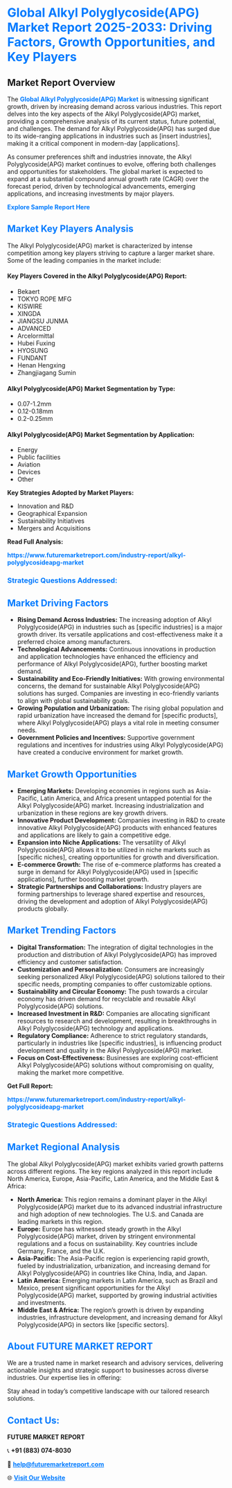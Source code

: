 <h1 style="color: #007BFF;">Global Alkyl Polyglycoside(APG) Market Report 2025-2033: Driving Factors, Growth Opportunities, and Key Players</h1>

<section id="overview">
<h2>Market Report Overview</h2>
<p>The <a href="https://www.futuremarketreport.com/industry-report/alkyl-polyglycosideapg-market" style="color: #007BFF; text-decoration: none;"><strong>Global Alkyl Polyglycoside(APG) Market</strong></a> is witnessing significant growth, driven by increasing demand across various industries. This report delves into the key aspects of the Alkyl Polyglycoside(APG) market, providing a comprehensive analysis of its current status, future potential, and challenges. The demand for Alkyl Polyglycoside(APG) has surged due to its wide-ranging applications in industries such as [insert industries], making it a critical component in modern-day [applications].</p>
<p>As consumer preferences shift and industries innovate, the Alkyl Polyglycoside(APG) market continues to evolve, offering both challenges and opportunities for stakeholders. The global market is expected to expand at a substantial compound annual growth rate (CAGR) over the forecast period, driven by technological advancements, emerging applications, and increasing investments by major players.</p>
</section>

<section id="overview">
<p><a href="https://www.futuremarketreport.com/request-sample/reportId=43376" style="color: #007BFF; text-decoration: none;"><strong>Explore Sample Report Here</strong></a></p>
</section>

<section id="key-players">
<h2 style="color: #007BFF;">Market Key Players Analysis</h2>
<p>The Alkyl Polyglycoside(APG) market is characterized by intense competition among key players striving to capture a larger market share. Some of the leading companies in the market include:</p>
<h4>Key Players Covered in the Alkyl Polyglycoside(APG) Report:</h4>
<ul><li>Bekaert</li><li>TOKYO ROPE MFG</li><li>KISWIRE</li><li>XINGDA</li><li>JIANGSU JUNMA</li><li>ADVANCED</li><li>Arcelormittal</li><li>Hubei Fuxing</li><li>HYOSUNG</li><li>FUNDANT</li><li>Henan Hengxing</li><li>Zhangjiagang Sumin</li></ul>
<h4>Alkyl Polyglycoside(APG) Market Segmentation by Type:</h4>
<ul><li>0.07-1.2mm</li><li>0.12-0.18mm</li><li>0.2-0.25mm</li></ul>

<h4>Alkyl Polyglycoside(APG) Market Segmentation by Application:</h4>
<ul><li>Energy</li><li>Public facilities</li><li>Aviation</li><li>Devices</li><li>Other</li></ul>
<p><strong>Key Strategies Adopted by Market Players:</strong></p>
<ul>
<li>Innovation and R&D</li>
<li>Geographical Expansion</li>
<li>Sustainability Initiatives</li>
<li>Mergers and Acquisitions</li>
</ul>
</section>

<section>
<p><strong>Read Full Analysis: </strong></p><a href="https://www.futuremarketreport.com/industry-report/alkyl-polyglycosideapg-market" style="color: #007BFF; text-decoration: none;"><strong>https://www.futuremarketreport.com/industry-report/alkyl-polyglycosideapg-market</strong></a>
<h3 style="color: #007BFF;">Strategic Questions Addressed:</h3>
</section>

<section id="driving-factors">
<h2 style="color: #007BFF;">Market Driving Factors</h2>
<ul>
<li><strong>Rising Demand Across Industries:</strong> The increasing adoption of Alkyl Polyglycoside(APG) in industries such as [specific industries] is a major growth driver. Its versatile applications and cost-effectiveness make it a preferred choice among manufacturers.</li>
<li><strong>Technological Advancements:</strong> Continuous innovations in production and application technologies have enhanced the efficiency and performance of Alkyl Polyglycoside(APG), further boosting market demand.</li>
<li><strong>Sustainability and Eco-Friendly Initiatives:</strong> With growing environmental concerns, the demand for sustainable Alkyl Polyglycoside(APG) solutions has surged. Companies are investing in eco-friendly variants to align with global sustainability goals.</li>
<li><strong>Growing Population and Urbanization:</strong> The rising global population and rapid urbanization have increased the demand for [specific products], where Alkyl Polyglycoside(APG) plays a vital role in meeting consumer needs.</li>
<li><strong>Government Policies and Incentives:</strong> Supportive government regulations and incentives for industries using Alkyl Polyglycoside(APG) have created a conducive environment for market growth.</li>
</ul>
</section>

<section id="growth-opportunities">
<h2 style="color: #007BFF;">Market Growth Opportunities</h2>
<ul>
<li><strong>Emerging Markets:</strong> Developing economies in regions such as Asia-Pacific, Latin America, and Africa present untapped potential for the Alkyl Polyglycoside(APG) market. Increasing industrialization and urbanization in these regions are key growth drivers.</li>
<li><strong>Innovative Product Development:</strong> Companies investing in R&D to create innovative Alkyl Polyglycoside(APG) products with enhanced features and applications are likely to gain a competitive edge.</li>
<li><strong>Expansion into Niche Applications:</strong> The versatility of Alkyl Polyglycoside(APG) allows it to be utilized in niche markets such as [specific niches], creating opportunities for growth and diversification.</li>
<li><strong>E-commerce Growth:</strong> The rise of e-commerce platforms has created a surge in demand for Alkyl Polyglycoside(APG) used in [specific applications], further boosting market growth.</li>
<li><strong>Strategic Partnerships and Collaborations:</strong> Industry players are forming partnerships to leverage shared expertise and resources, driving the development and adoption of Alkyl Polyglycoside(APG) products globally.</li>
</ul>
</section>

<section id="trending-factors">
<h2 style="color: #007BFF;">Market Trending Factors</h2>
<ul>
<li><strong>Digital Transformation:</strong> The integration of digital technologies in the production and distribution of Alkyl Polyglycoside(APG) has improved efficiency and customer satisfaction.</li>
<li><strong>Customization and Personalization:</strong> Consumers are increasingly seeking personalized Alkyl Polyglycoside(APG) solutions tailored to their specific needs, prompting companies to offer customizable options.</li>
<li><strong>Sustainability and Circular Economy:</strong> The push towards a circular economy has driven demand for recyclable and reusable Alkyl Polyglycoside(APG) solutions.</li>
<li><strong>Increased Investment in R&D:</strong> Companies are allocating significant resources to research and development, resulting in breakthroughs in Alkyl Polyglycoside(APG) technology and applications.</li>
<li><strong>Regulatory Compliance:</strong> Adherence to strict regulatory standards, particularly in industries like [specific industries], is influencing product development and quality in the Alkyl Polyglycoside(APG) market.</li>
<li><strong>Focus on Cost-Effectiveness:</strong> Businesses are exploring cost-efficient Alkyl Polyglycoside(APG) solutions without compromising on quality, making the market more competitive.</li>
</ul>
</section>

<section>
<p><strong>Get Full Report: </strong></p><a href="https://www.futuremarketreport.com/industry-report/alkyl-polyglycosideapg-market" style="color: #007BFF; text-decoration: none;"><strong>https://www.futuremarketreport.com/industry-report/alkyl-polyglycosideapg-market</strong></a>
<h3 style="color: #007BFF;">Strategic Questions Addressed:</h3>
</section>


<section id="regional-analysis">
<h2 style="color: #007BFF;">Market Regional Analysis</h2>
<p>The global Alkyl Polyglycoside(APG) market exhibits varied growth patterns across different regions. The key regions analyzed in this report include North America, Europe, Asia-Pacific, Latin America, and the Middle East & Africa:</p>
<ul>
<li><strong>North America:</strong> This region remains a dominant player in the Alkyl Polyglycoside(APG) market due to its advanced industrial infrastructure and high adoption of new technologies. The U.S. and Canada are leading markets in this region.</li>
<li><strong>Europe:</strong> Europe has witnessed steady growth in the Alkyl Polyglycoside(APG) market, driven by stringent environmental regulations and a focus on sustainability. Key countries include Germany, France, and the U.K.</li>
<li><strong>Asia-Pacific:</strong> The Asia-Pacific region is experiencing rapid growth, fueled by industrialization, urbanization, and increasing demand for Alkyl Polyglycoside(APG) in countries like China, India, and Japan.</li>
<li><strong>Latin America:</strong> Emerging markets in Latin America, such as Brazil and Mexico, present significant opportunities for the Alkyl Polyglycoside(APG) market, supported by growing industrial activities and investments.</li>
<li><strong>Middle East & Africa:</strong> The region’s growth is driven by expanding industries, infrastructure development, and increasing demand for Alkyl Polyglycoside(APG) in sectors like [specific sectors].</li>
</ul>
</section>

<footer>
<h2 style="color: #007BFF;">About FUTURE MARKET REPORT</h2>
<p>We are a trusted name in market research and advisory services, delivering actionable insights and strategic support to businesses across diverse industries. Our expertise lies in offering:</p>

<p>Stay ahead in today’s competitive landscape with our tailored research solutions.</p>

<h2 style="color: #007BFF;">Contact Us:</h2>
<p><strong>FUTURE MARKET REPORT</strong></p>
<p>📞 <strong>+91 (883) 074-8030</strong></p>
<p>📧 <strong><a href="mailto:help@futuremarketreport.com" style="color: #007BFF;">help@futuremarketreport.com</a></strong></p>
<p>🌐 <strong><a href="https://www.futuremarketreport.com/" style="color: #007BFF;">Visit Our Website</a></strong></p>
</footer>
